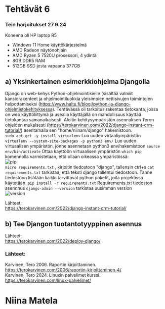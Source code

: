 # Tehtävät 6


  
### Tein harjoitukset 27.9.24 
Koneena oli HP laptop R5  
- Windows 11 Home käyttökärjestelmä
- AMD Radeon näytönohjain
- AMD Ryzen 5 7520U prosessori, 4 ydintä
- 8GB DDR5 RAM 
- 512GB SSD josta vapaana 377GB  
  
## a) Yksinkertainen esimerkkiohjelma Djangolla  

Django on web-kehys Python-ohjelmointikielle (sisältää valmiit kansiorakenteet ja ohjelmointiluokkia yleisimpien nettisivujen toimintojen helpottamiseksi (https://www.haltu.fi/blogi/python-ja-django-ohjelmistokehityksessa). Tehtävässä oli tarkoitus rakentaa tietokanta, jossa on web käyttöliittymä ja usealla käyttäjällä on mahdollisuus käyttää tietokantaa samanaikaisesti. Aloitin kehitysympäristön asennuksen Teron ohjeiden mukaisesti (https://terokarvinen.com/2022/django-instant-crm-tutorial/) asentamalla sen "home/niinam/django" hakemistoon.  
`sudo apt-get -y install virtualenv` Luo uuden virtaaliympäristön  
`virtualenv --system-site-packages -p python3 env/` Luo uuden virtuaalisen ympäristön, jonne asennetaan python3 env/hakemistoon 
`source env/bin/activate` Ottaa käyttöön virtuaalisen ympäristön
`which pip` komennolla varmistetaan, että ollaan oikeassa ympäristössä:  
![pip](https://github.com/user-attachments/assets/da4d71eb-7129-4659-a9b7-02a04e965d20)  
`micro requirements.txt` , kirjoitin tiedostoon "django", tallensin ctrl+s 
`cat requirements.txt` tarkistaa, että teksti django tallentui tiedostoon. Tänne tiedostoon lisätään kaikki tarvittavat python paketit, joita projektissa käytetään.
`pip install -r requirements.txt` Requirements.txt tiedoston asennnus
`django-admin --version`  tarkistaa uusimman version  
![version](https://github.com/user-attachments/assets/3d0c7c74-41d1-4dd1-8eef-7609b311d4f4)  






Lähteet:  
https://terokarvinen.com/2022/django-instant-crm-tutorial/  



## b) Tee Djangon tuotantotyyppinen asennus  




 
Lähteet:  
https://terokarvinen.com/2022/deploy-django/  

   
### Lähteet: 
Karvinen, Tero 2006. Raportin kirjoittaminen. https://terokarvinen.com/2006/raportin-kirjoittaminen-4/  
Karvinen, Tero 2024. Linuxin palvelimet kurssi. https://terokarvinen.com/linux-palvelimet/  

# Niina Matela  
  
